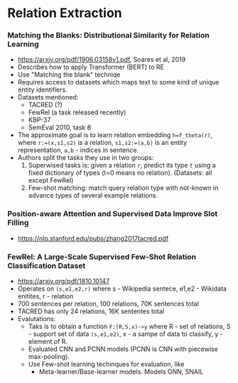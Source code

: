 Relation Extraction
===================

### Matching the Blanks: Distributional Similarity for Relation Learning

* <https://arxiv.org/pdf/1906.03158v1.pdf>, Soares et al, 2019
* Describes how to apply Transformer (BERT) to RE
* Use "Matching the blank" techniqe
* Requires access to datasets which maps text to some kind of unique entity
  identifiers.
* Datasets mentioned:
  - TACRED (?)
  - FewRel (a task released recently)
  - KBP-37
  - SemEval 2010, task 8
* The approximate goal is to learn relation embedding `h=f_theta(r)`, where
  `r:=(x,s1,s2)` is a relation, `s1,s2:=(a,b)` is an entity representation,
  `a,b` - indices in sentence.
* Authors split the tasks they use in two groups:
  1. Superwised tasks is: given a relation `r`, predict its type `t` using a
     fixed dictionary of types (t=0 means no relation). (Datasets: all except
     FewRel)
  2. Few-shot matching: match query relation type with not-known in advance
     types of several example relations.

### Position-aware Attention and Supervised Data Improve Slot Filling

* <https://nlp.stanford.edu/pubs/zhang2017tacred.pdf>


### FewRel: A Large-Scale Supervised Few-Shot Relation Classification Dataset

* <https://arxiv.org/pdf/1810.10147>
* Operates on `(s,e1,e2,r)` where s - Wikipedia sentece, e1,e2 - Wikidata
  enitites, r - relation
* 700 sentences per relation, 100 relations, 70K sentences total
* TACRED has only 24 relations, 16K sententes total
* Evalutations:
  - Taks is to obtain a function `F:(R,S,x)->y` where R - set of relations, S -
    support set of data `(s,e1,e2)`, x - a sampe of data to classify, y - element of R.
  - Evaluated CNN and PCNN models (PCNN is CNN with piecewise max-pooling).
  - Use Few-shot learning techinques for evaluation, like
    + Meta-learner/Base-learner models. Models GNN, SNAIL



